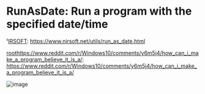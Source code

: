 # RunAsDate: Run a program with the specified date/time

ჼ[IRSOFT](https://www.nirsoft.net/utils/run_as_date.html): https://www.nirsoft.net/utils/run_as_date.html

[root](https://www.reddit.com/r/Windows10/comments/y6m5j4/how_can_i_make_a_program_believe_it_is_a/)https://www.reddit.com/r/Windows10/comments/y6m5j4/how_can_i_make_a_program_believe_it_is_a/: https://www.reddit.com/r/Windows10/comments/y6m5j4/how_can_i_make_a_program_believe_it_is_a/

![image](https://github.com/barionleg/runasdate/assets/102619282/1eab3ea9-82b2-4283-874d-905deb2c7556)
